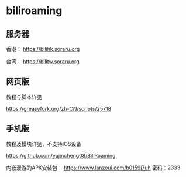 # biliroaming

## 服务器

香港： https://bilihk.soraru.org

台湾： https://bilitw.soraru.org

## 网页版

教程与脚本详见

https://greasyfork.org/zh-CN/scripts/25718

## 手机版

教程及模块详见，不支持IOS设备

https://github.com/yujincheng08/BiliRoaming

内嵌漫游的APK安装包： https://www.lanzoui.com/b0159j7uh   密码：2333
